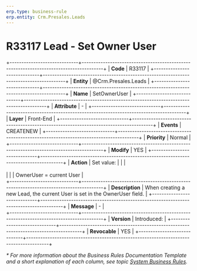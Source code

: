 ```yaml
---
erp.type: business-rule
erp.entity: Crm.Presales.Leads
---
```


# R33117 Lead - Set Owner User
+-----------------------------+---------------------------------------------------------------------------------------+
| **Code**                    | R33117                                                                                |
+-----------------------------+---------------------------------------------------------------------------------------+
| **Entity**                  | @Crm.Presales.Leads                                                                   |
+-----------------------------+---------------------------------------------------------------------------------------+
| **Name**                    | SetOwnerUser                                                                          |
+-----------------------------+---------------------------------------------------------------------------------------+
| **Attribute**               | \-                                                                                    |
+-----------------------------+---------------------------------------------------------------------------------------+
| **Layer**                   | Front-End                                                                             |
+-----------------------------+---------------------------------------------------------------------------------------+
| **Events**                  | CREATENEW                                                                             |
+-----------------------------+---------------------------------------------------------------------------------------+
| **Priority**                | Normal                                                                                |
+-----------------------------+---------------------------------------------------------------------------------------+
| **Modify**                  | YES                                                                                   |
+-----------------------------+---------------------------------------------------------------------------------------+
| **Action**                  | Set value:                                                                            |
|                             | <br><br>                                                                              |
|                             | OwnerUser = current User                                                              |             
+-----------------------------+---------------------------------------------------------------------------------------+
| **Description**             | When creating a new Lead, the current User is set in the OwnerUser field.             |
+-----------------------------+---------------------------------------------------------------------------------------+
| **Message**                 | \-                                                                                    |                         
+-----------------------------+---------------------------------------------------------------------------------------+
| **Version**                 | Introduced:                                                                           |
+-----------------------------+---------------------------------------------------------------------------------------+
| **Revocable**               | YES                                                                                   |
+-----------------------------+---------------------------------------------------------------------------------------+

*\* For more information about the Business Rules Documentation Template and a short explanation of each column, see
topic [System Business Rules](../templates/template-description-system-business-rules.md).*
